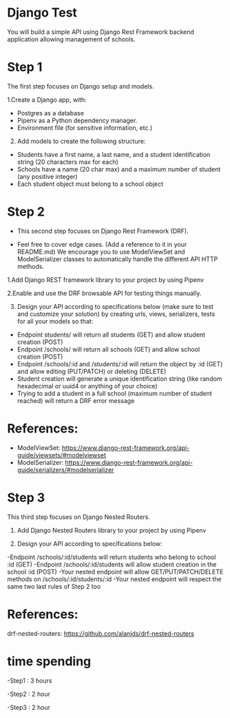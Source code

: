 # Django Test
You will build a simple API using Django Rest Framework backend application allowing management of schools.

# Step 1
The first step focuses on Django setup and models.

1.Create a Django app, with:

- Postgres as a database
- Pipenv as a Python dependency manager.
- Environment file (for sensitive information, etc.)
2. Add models to create the following structure:

- Students have a first name, a last name, and a student identification string (20 characters max for each)
- Schools have a name (20 char max) and a maximum number of student (any positive integer)
- Each student object must belong to a school object
# Step 2
- This second step focuses on Django Rest Framework (DRF).

- Feel free to cover edge cases. (Add a reference to it in your README.md) We encourage you to use ModelViewSet and ModelSerializer classes to automatically handle the different API HTTP methods.

1.Add Django REST framework library to your project by using Pipenv

2.Enable and use the DRF browsable API for testing things manually.

3. Design your API according to specifications below (make sure to test and customize your solution) by creating urls, views, serializers, tests for all your models so that:

- Endpoint students/ will return all students (GET) and allow student creation (POST)
- Endpoint /schools/ will return all schools (GET) and allow school creation (POST)
- Endpoint /schools/:id and /students/:id will return the object by :id (GET) and allow editing (PUT/PATCH) or deleting (DELETE)
- Student creation will generate a unique identification string (like random hexadecimal or uuid4 or anything of your choice)
- Trying to add a student in a full school (maximum number of student reached) will return a DRF error message
# References:
- ModelViewSet: https://www.django-rest-framework.org/api-guide/viewsets/#modelviewset
- ModelSerializer: https://www.django-rest-framework.org/api-guide/serializers/#modelserializer
# Step 3
This third step focuses on Django Nested Routers.

1. Add Django Nested Routers library to your project by using Pipenv

2. Design your API according to specifications below:

-Endpoint /schools/:id/students will return students who belong to school :id (GET)
-Endpoint /schools/:id/students will allow student creation in the school :id (POST)
-Your nested endpoint will allow GET/PUT/PATCH/DELETE methods on /schools/:id/students/:id
-Your nested endpoint will respect the same two last rules of Step 2 too
# References:
drf-nested-routers: https://github.com/alanjds/drf-nested-routers
# time spending 
-Step1 : 3 hours

-Step2 : 2 hour

-Step3 : 2 hour
